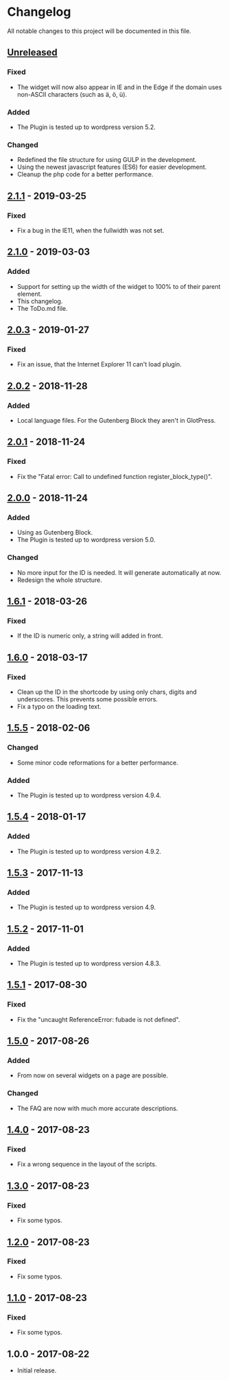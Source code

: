 # Changelog

All notable changes to this project will be documented in this file.

## [Unreleased]

### Fixed

- The widget will now also appear in IE and in the Edge if the domain uses non-ASCII characters (such as ä, ö, ü).

### Added

- The Plugin is tested up to wordpress version 5.2.

### Changed

- Redefined the file structure for using GULP in the development.
- Using the newest javascript features (ES6) for easier development.
- Cleanup the php code for a better performance.

## [2.1.1] - 2019-03-25

### Fixed

- Fix a bug in the IE11, when the fullwidth was not set.

## [2.1.0] - 2019-03-03

### Added

- Support for setting up the width of the widget to 100% to of their parent element.
- This changelog.
- The ToDo.md file.

## [2.0.3] - 2019-01-27

### Fixed

- Fix an issue, that the Internet Explorer 11 can't load plugin.

## [2.0.2] - 2018-11-28

### Added

- Local language files. For the Gutenberg Block they aren't in GlotPress.

## [2.0.1] - 2018-11-24

### Fixed

- Fix the "Fatal error: Call to undefined function register_block_type()".

## [2.0.0] - 2018-11-24

### Added

- Using as Gutenberg Block.
- The Plugin is tested up to wordpress version 5.0.

### Changed

- No more input for the ID is needed. It will generate automatically at now.
- Redesign the whole structure.

## [1.6.1] - 2018-03-26

### Fixed

- If the ID is numeric only, a string will added in front.

## [1.6.0] - 2018-03-17

### Fixed

- Clean up the ID in the shortcode by using only chars, digits and underscores. This prevents some possible errors.
- Fix a typo on the loading text.

## [1.5.5] - 2018-02-06

### Changed

- Some minor code reformations for a better performance.

### Added

- The Plugin is tested up to wordpress version 4.9.4.

## [1.5.4] - 2018-01-17

### Added

- The Plugin is tested up to wordpress version 4.9.2.

## [1.5.3] - 2017-11-13

### Added

- The Plugin is tested up to wordpress version 4.9.

## [1.5.2] - 2017-11-01

### Added

- The Plugin is tested up to wordpress version 4.8.3.

## [1.5.1] - 2017-08-30

### Fixed

- Fix the "uncaught ReferenceError: fubade is not defined".

## [1.5.0] - 2017-08-26

### Added

- From now on several widgets on a page are possible.

### Changed

- The FAQ are now with much more accurate descriptions.

## [1.4.0] - 2017-08-23

### Fixed

- Fix a wrong sequence in the layout of the scripts.

## [1.3.0] - 2017-08-23

### Fixed

- Fix some typos.

## [1.2.0] - 2017-08-23

### Fixed

- Fix some typos.

## [1.1.0] - 2017-08-23

### Fixed

- Fix some typos.

## 1.0.0 - 2017-08-22

- Initial release.

[unreleased]: https://github.com/ITS-Boehm/include-fussball-de-widgets/compare/v2.1.1...HEAD
[2.1.1]: https://github.com/ITS-Boehm/include-fussball-de-widgets/compare/v2.1.0...v2.1.1
[2.1.0]: https://github.com/ITS-Boehm/include-fussball-de-widgets/compare/v2.0.3...v2.1.0
[2.0.3]: https://github.com/ITS-Boehm/include-fussball-de-widgets/compare/v2.0.2...v2.0.3
[2.0.2]: https://github.com/ITS-Boehm/include-fussball-de-widgets/compare/v2.0.1...v2.0.2
[2.0.1]: https://github.com/ITS-Boehm/include-fussball-de-widgets/compare/v2.0.0...v2.0.1
[2.0.0]: https://github.com/ITS-Boehm/include-fussball-de-widgets/compare/v1.6.1...v2.0.0
[1.6.1]: https://github.com/ITS-Boehm/include-fussball-de-widgets/compare/v1.6...v1.6.1
[1.6.0]: https://github.com/ITS-Boehm/include-fussball-de-widgets/compare/v1.5.5...v1.6
[1.5.5]: https://github.com/ITS-Boehm/include-fussball-de-widgets/compare/v1.5.4...v1.5.5
[1.5.4]: https://github.com/ITS-Boehm/include-fussball-de-widgets/compare/v1.5.3...v1.5.4
[1.5.3]: https://github.com/ITS-Boehm/include-fussball-de-widgets/compare/v1.5.2...v1.5.3
[1.5.2]: https://github.com/ITS-Boehm/include-fussball-de-widgets/compare/v1.5.1...v1.5.2
[1.5.1]: https://github.com/ITS-Boehm/include-fussball-de-widgets/compare/v1.5...v1.5.1
[1.5.0]: https://github.com/ITS-Boehm/include-fussball-de-widgets/compare/v1.5...v1.5
[1.4.0]: https://github.com/ITS-Boehm/include-fussball-de-widgets/compare/v1.3...v1.4
[1.3.0]: https://github.com/ITS-Boehm/include-fussball-de-widgets/compare/v1.2...v1.3
[1.2.0]: https://github.com/ITS-Boehm/include-fussball-de-widgets/compare/v1.1...v1.2
[1.1.0]: https://github.com/ITS-Boehm/include-fussball-de-widgets/compare/v1.0...v1.1
